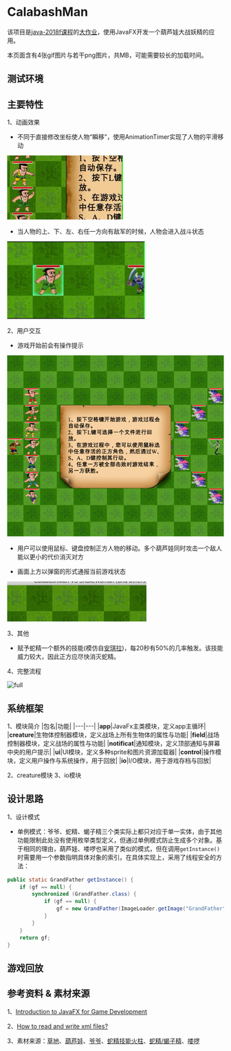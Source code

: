 # CalabashMan
该项目是[java-2018f课程](https://github.com/njuics/app-2018f)的[大作业](https://github.com/njuics/java-2018f-homework/tree/master/Final%20Project)，使用JavaFX开发一个葫芦娃大战妖精的应用。

本页面含有4张gif图片与若干png图片，共MB，可能需要较长的加载时间。

## 测试环境

## 主要特性
1、动画效果
- 不同于直接修改坐标使人物“瞬移”，使用AnimationTimer实现了人物的平滑移动

![move](./image/move.gif)
- 当人物的上、下、左、右任一方向有敌军的时候，人物会进入战斗状态

![fight](./image/fight.gif)

2、用户交互
- 游戏开始前会有操作提示

<img src="./image/main.png" width="600" />

- 用户可以使用鼠标、键盘控制正方人物的移动。多个葫芦娃同时攻击一个敌人能以更小的代价消灭对方

- 画面上方以弹窗的形式通报当前游戏状态

![notification](./image/notification.gif)

3、其他
- 赋予蛇精一个额外的技能(模仿自[安琪拉](https://pvp.qq.com/web201605/herodetail/142.shtml))，每20秒有50%的几率触发。该技能威力较大，因此正方应尽快消灭蛇精。

4、完整流程

![full](./image/full.gif)

## 系统框架
1、模块简介
|包名|功能|
|---|---|
|**app**|JavaFx主类模块，定义app主循环|
|**creature**|生物体控制器模块，定义战场上所有生物体的属性与功能|
|**field**|战场控制器模块，定义战场的属性与功能|
|**notificat**|通知模块，定义顶部通知与屏幕中央的用户提示|
|**ui**|UI模块，定义多种sprite和图片资源加载器|
|**control**|操作模块，定义用户操作与系统操作，用于回放|
|**io**|I/O模块，用于游戏存档与回放|

2、creature模块
3、io模块

## 设计思路
1、设计模式
- 单例模式：爷爷、蛇精、蝎子精三个类实际上都只对应于单一实体，由于其他功能限制此处没有使用枚举类型定义，但通过单例模式防止生成多个对象。基于相同的理由，葫芦娃、喽啰也采用了类似的模式，但在调用`getInstance()`时需要用一个参数指明具体对象的索引。在具体实现上，采用了线程安全的方法：
```java
public static GrandFather getInstance() {
    if (gf == null) {
        synchronized (GrandFather.class) {
            if (gf == null) {
                gf = new GrandFather(ImageLoader.getImage("GrandFather"), "爷爷");
            }
        }
    }
    return gf;
}
```
## 游戏回放
## 参考资料 & 素材来源
1、[Introduction to JavaFX for Game Development](https://gamedevelopment.tutsplus.com/tutorials/introduction-to-javafx-for-game-development--cms-23835)

2、[How to read and write xml files?](https://stackoverflow.com/a/7373596)

3、素材来源：[草地](http://www.aigei.com/view/70730.html)、[葫芦娃](http://4-designer.com/2015/07/Gourd-vector/)、[爷爷](https://pbs.twimg.com/profile_images/660505972331286528/pHP1O-Nx_400x400.jpg)、[蛇精技能火柱](https://www.ae256.com/bj/1861410545715.html)、[蛇精/蝎子精](http://game.joyme.com/hlw_1/article/113180)、[喽啰](https://www.wukong.com/answer/6526823921885380871/)